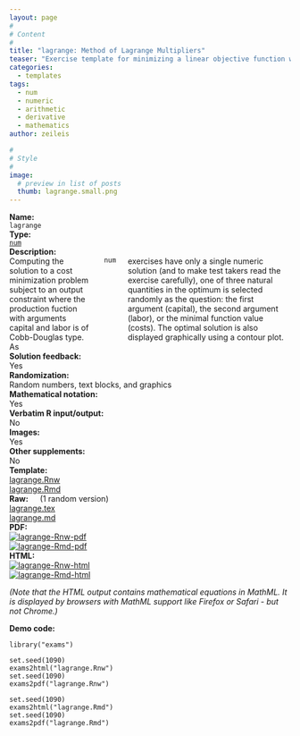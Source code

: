 ```yaml
---
layout: page
#
# Content
#
title: "lagrange: Method of Lagrange Multipliers"
teaser: "Exercise template for minimizing a linear objective function with two arguments subject to a Cobb-Douglas-type constraint. Both the parameters of the functions and the exact question (argument 1 vs. argument 2 vs. function value in optimum) are drawn randomly."
categories:
  - templates
tags:
  - num
  - numeric
  - arithmetic
  - derivative
  - mathematics
author: zeileis

#
# Style
#
image:
  # preview in list of posts
  thumb: lagrange.small.png
---
```


<div class='row t1 b1'>
  <div class='medium-4 columns'><b>Name:</b></div>
  <div class='medium-8 columns'><code class="highlighter-rouge">lagrange</code></div>
</div>
<div class='row t1 b1'>
  <div class='medium-4 columns'><b>Type:</b></div>
  <div class='medium-8 columns'><a href="{{ site.url }}/tag/num/"><code class="highlighter-rouge">num</code></a></div>
</div>


<div class='row t20 b1'>
  <div class='medium-4 columns'><b>Description:</b></div>
  <div class='medium-8 columns'>Computing the solution to a cost minimization problem subject to an output constraint where the production fuction with arguments capital and labor is of Cobb-Douglas type. As  <code class="highlighter-rouge">num</code> exercises have only a single numeric solution (and to make test takers read the exercise carefully), one of three natural quantities in the optimum is selected randomly as the question: the first argument (capital), the second argument (labor), or the minimal function value (costs). The optimal solution is also displayed graphically using a contour plot.</div>
</div>
<div class='row t1 b1'>
  <div class='medium-4 columns'><b>Solution feedback:</b></div>
  <div class='medium-8 columns'>Yes</div>
</div>
<div class='row t1 b1'>
  <div class='medium-4 columns'><b>Randomization:</b></div>
  <div class='medium-8 columns'>Random numbers, text blocks, and graphics</div>
</div>
<div class='row t1 b1'>
  <div class='medium-4 columns'><b>Mathematical notation:</b></div>
  <div class='medium-8 columns'>Yes</div>
</div>
<div class='row t1 b1'>
  <div class='medium-4 columns'><b>Verbatim R input/output:</b></div>
  <div class='medium-8 columns'>No</div>
</div>
<div class='row t1 b1'>
  <div class='medium-4 columns'><b>Images:</b></div>
  <div class='medium-8 columns'>Yes</div>
</div>
<div class='row t1 b1'>
  <div class='medium-4 columns'><b>Other supplements:</b></div>
  <div class='medium-8 columns'>No</div>
</div>

<div class='row t20 b1'>
  <div class='medium-4 columns'><b>Template:</b></div>
  <div class='medium-4 columns'><a href="{{ site.url }}/assets/posts/2017-08-14-lagrange//lagrange.Rnw">lagrange.Rnw</a></div>
  <div class='medium-4 columns'><a href="{{ site.url }}/assets/posts/2017-08-14-lagrange//lagrange.Rmd">lagrange.Rmd</a></div>
</div>
<div class='row t1 b1'>
  <div class='medium-4 columns'><b>Raw:</b> (1 random version)</div>
  <div class='medium-4 columns'><a href="{{ site.url }}/assets/posts/2017-08-14-lagrange//lagrange.tex">lagrange.tex</a></div>
  <div class='medium-4 columns'><a href="{{ site.url }}/assets/posts/2017-08-14-lagrange//lagrange.md" >lagrange.md</a></div>
</div>
<div class='row t1 b1'>
  <div class='medium-4 columns'><b>PDF:</b></div>
  <div class='medium-4 columns'><a href="{{ site.url }}/assets/posts/2017-08-14-lagrange//lagrange-Rnw.pdf"><img src="{{ site.url }}/assets/posts/2017-08-14-lagrange//lagrange-Rnw-pdf.png" alt="lagrange-Rnw-pdf"/></a></div>
  <div class='medium-4 columns'><a href="{{ site.url }}/assets/posts/2017-08-14-lagrange//lagrange-Rmd.pdf"><img src="{{ site.url }}/assets/posts/2017-08-14-lagrange//lagrange-Rmd-pdf.png" alt="lagrange-Rmd-pdf"/></a></div>
</div>
<div class='row t1 b20'>
  <div class='medium-4 columns'><b>HTML:</b></div>
  <div class='medium-4 columns'><a href="{{ site.url }}/assets/posts/2017-08-14-lagrange//lagrange-Rnw.html"><img src="{{ site.url }}/assets/posts/2017-08-14-lagrange//lagrange-Rnw-html.png" alt="lagrange-Rnw-html"/></a></div>
  <div class='medium-4 columns'><a href="{{ site.url }}/assets/posts/2017-08-14-lagrange//lagrange-Rmd.html"><img src="{{ site.url }}/assets/posts/2017-08-14-lagrange//lagrange-Rmd-html.png" alt="lagrange-Rmd-html"/></a></div>
</div>

_(Note that the HTML output contains mathematical equations in MathML. It is displayed by browsers with MathML support like Firefox or Safari - but not Chrome.)_

**Demo code:**

<pre><code class="prettyprint ">library(&quot;exams&quot;)

set.seed(1090)
exams2html(&quot;lagrange.Rnw&quot;)
set.seed(1090)
exams2pdf(&quot;lagrange.Rnw&quot;)

set.seed(1090)
exams2html(&quot;lagrange.Rmd&quot;)
set.seed(1090)
exams2pdf(&quot;lagrange.Rmd&quot;)</code></pre>
